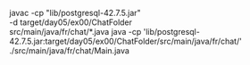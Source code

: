 javac -cp "lib/postgresql-42.7.5.jar" \
-d target/day05/ex00/ChatFolder \
src/main/java/fr/chat/*.java
java -cp 'lib/postgresql-42.7.5.jar:target/day05/ex00/ChatFolder/src/main/java/fr/chat/' ./src/main/java/fr/chat/Main.java
